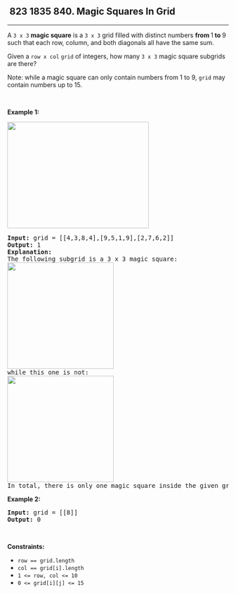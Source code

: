 <h2> 823 1835
840. Magic Squares In Grid</h2><hr><div><p>A <code>3 x 3</code> <strong>magic square</strong> is a <code>3 x 3</code> grid filled with distinct numbers <strong>from </strong>1<strong> to </strong>9 such that each row, column, and both diagonals all have the same sum.</p>

<p>Given a <code>row x col</code> <code>grid</code> of integers, how many <code>3 x 3</code> magic square subgrids are there?</p>

<p>Note: while a magic square can only contain numbers from 1 to 9, <code>grid</code> may contain numbers up to 15.</p>

<p>&nbsp;</p>
<p><strong class="example">Example 1:</strong></p>
<img alt="" src="https://assets.leetcode.com/uploads/2020/09/11/magic_main.jpg" style="width: 322px; height: 242px;">
<pre><strong>Input:</strong> grid = [[4,3,8,4],[9,5,1,9],[2,7,6,2]]
<strong>Output:</strong> 1
<strong>Explanation: </strong>
The following subgrid is a 3 x 3 magic square:
<img alt="" src="https://assets.leetcode.com/uploads/2020/09/11/magic_valid.jpg" style="width: 242px; height: 242px;">
while this one is not:
<img alt="" src="https://assets.leetcode.com/uploads/2020/09/11/magic_invalid.jpg" style="width: 242px; height: 242px;">
In total, there is only one magic square inside the given grid.
</pre>

<p><strong class="example">Example 2:</strong></p>

<pre><strong>Input:</strong> grid = [[8]]
<strong>Output:</strong> 0
</pre>

<p>&nbsp;</p>
<p><strong>Constraints:</strong></p>

<ul>
	<li><code>row == grid.length</code></li>
	<li><code>col == grid[i].length</code></li>
	<li><code>1 &lt;= row, col &lt;= 10</code></li>
	<li><code>0 &lt;= grid[i][j] &lt;= 15</code></li>
</ul>
</div>
